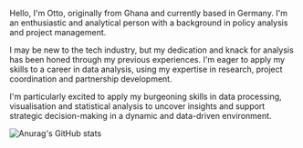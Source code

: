 Hello, I'm Otto, originally from Ghana and currently based in Germany. I'm an enthusiastic and analytical person with a background in policy analysis and project management.

I may be new to the tech industry, but my dedication and knack for analysis has been honed through my previous experiences. I'm eager to apply my skills to a career in data analysis, using my expertise in research, project coordination and partnership development.

I'm particularly excited to apply my burgeoning skills in data processing, visualisation and statistical analysis to uncover insights and support strategic decision-making in a dynamic and data-driven environment.


![Anurag's GitHub stats](https://github-readme-stats.vercel.app/api?username=OttoDodoo&theme=dark&show_icons=true)
